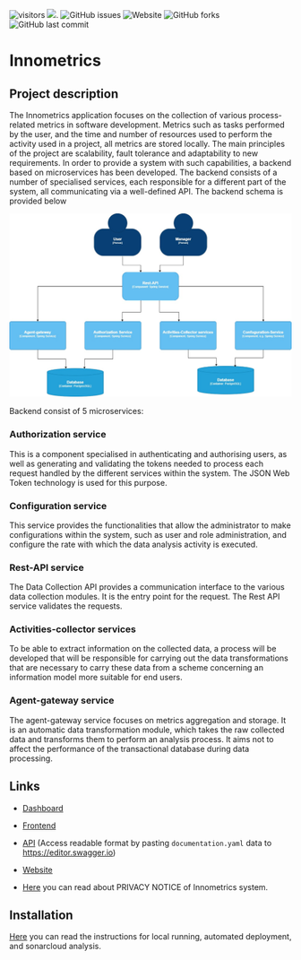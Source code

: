 ![visitors](https://visitor-badge.glitch.me/badge?page_id=page.id) 
[![](https://tokei.rs/b1/github/XAMPPRocky/tokei)](https://github.com/InnopolisUniversity/innometrics-dashboard/edit/master).
![GitHub issues](https://img.shields.io/github/issues/shaxri/NlpWithNeuralNetwork)
![Website](https://img.shields.io/website?up_color=red&up_message=Online&url=https%3A%2F%2Finnometrics.ru%2F%23innometrics-subscribe)
![GitHub forks](https://img.shields.io/github/forks/shaxri/NlpWithNeuralNetwork?style=social)
<img alt="GitHub last commit" src="https://img.shields.io/github/last-commit/xavzelada/https://github.com/InnopolisUniversity/innometrics-java-backend">
# Innometrics 

## Project description

The Innometrics application focuses on the collection of various process-related metrics in software development. 
Metrics such as tasks performed by the user, and the time and number of resources used to perform the activity used in a 
project, all metrics are stored locally. The main principles of the project are scalability, fault tolerance and 
adaptability to new requirements. In order to provide a system with such capabilities, a backend based on microservices 
has been developed. The backend consists of a number of specialised services, each responsible for a different part of 
the system, all communicating via a well-defined API. The backend schema is provided below 

![c4.jpg](images%2Fc4.jpg)

Backend consist of 5 microservices: 

### Authorization service

This is a component specialised in authenticating and authorising users, as well as generating and validating the 
tokens needed to process each request handled by the different services within the system. 
The JSON Web Token technology is used for this purpose.

### Configuration service

This service provides the functionalities that allow the administrator to make configurations within the system, such as 
user and role administration, and configure the rate with which the data analysis activity is executed.

### Rest-API service

The Data Collection API provides a communication interface to the various data collection modules. 
It is the entry point for the request. The Rest API service validates the requests.

### Activities-collector services

To be able to extract information on the collected data, a process will be developed that will be responsible 
for carrying out the data transformations that are necessary to carry these data from a scheme concerning an 
information model more suitable for end users.

### Agent-gateway service

The agent-gateway service focuses on metrics aggregation and storage. It is an automatic data transformation module, 
which takes the raw collected data and transforms them to perform an analysis process. It aims not to affect the 
performance of the transactional database during data processing.



 ## Links

* [Dashboard](https://innometrics-12856.firebaseapp.com/#/login)

* [Frontend](https://github.com/InnopolisUniversity/innometrics-dashboard)

* [API](https://github.com/InnopolisUniversity/innometrics-backend/blob/master/documentation.yaml)
  (Access readable format by pasting `documentation.yaml` data to https://editor.swagger.io)
*  [Website](https://innometrics.ru/) 
* [Here](https://drive.google.com/file/d/1ghOf4uXLN9Nl4MYenroQuLhQ3GPfZMZW/view?usp=sharing) you can read about PRIVACY NOTICE of Innometrics system.


## Installation
[Here](https://github.com/aldeeyar/innometrics-info/blob/main/instructions.md) you can read the instructions for local running, automated deployment, and sonarcloud analysis.
